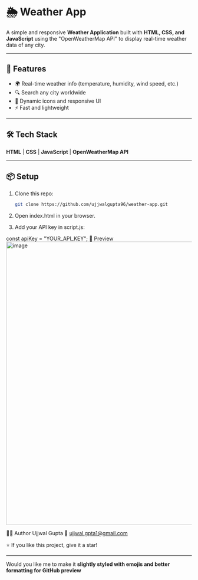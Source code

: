 # 🌦️ Weather App

A simple and responsive **Weather Application** built with **HTML, CSS, and JavaScript** using the "OpenWeatherMap API" to display real-time weather data of any city.

---

## 🚀 Features
- 🌍 Real-time weather info (temperature, humidity, wind speed, etc.)  
- 🔍 Search any city worldwide  
- 🌈 Dynamic icons and responsive UI  
- ⚡ Fast and lightweight  

---

## 🛠️ Tech Stack
**HTML** | **CSS** | **JavaScript** | **OpenWeatherMap API**

---

## 📦 Setup
1. Clone this repo:
   ```bash
   git clone https://github.com/ujjwalgupta96/weather-app.git
2. Open index.html in your browser.

3. Add your API key in script.js:

const apiKey = "YOUR_API_KEY";
📸 Preview
<img width="1366" height="768" alt="image" src="https://github.com/user-attachments/assets/4efd0b1e-0808-4f97-ae7d-d0c88c158a2f" />


🧑‍💻 Author
Ujjwal Gupta
📧 ujjwal.gpta1@gmail.com

⭐ If you like this project, give it a star!


---

Would you like me to make it **slightly styled with emojis and better formatting for GitHub preview**

